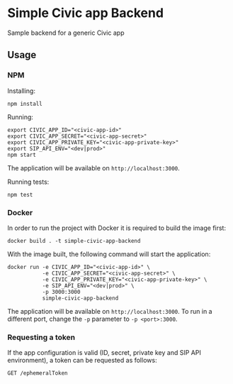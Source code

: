 # Simple Civic app Backend
Sample backend for a generic Civic app

## Usage

### NPM

Installing:
```
npm install
```

Running:
```
export CIVIC_APP_ID="<civic-app-id>"
export CIVIC_APP_SECRET="<civic-app-secret>"
export CIVIC_APP_PRIVATE_KEY="<civic-app-private-key>"
export SIP_API_ENV="<dev|prod>"
npm start
```
The application will be available on `http://localhost:3000`.

Running tests:
```
npm test
```

### Docker

In order to run the project with Docker it is required to build the image first:
```
docker build . -t simple-civic-app-backend
```

With the image built, the following command will start the application:
```
docker run -e CIVIC_APP_ID="<civic-app-id>" \
           -e CIVIC_APP_SECRET="<civic-app-secret>" \
           -e CIVIC_APP_PRIVATE_KEY="<civic-app-private-key>" \
           -e SIP_API_ENV="<dev|prod>" \
           -p 3000:3000
           simple-civic-app-backend
```

The application will be available on `http://localhost:3000`. To run in a different port, change the `-p` parameter to `-p <port>:3000`.


### Requesting a token

If the app configuration is valid (ID, secret, private key and SIP API environment), a token can be requested as follows:
```
GET /ephemeralToken
```